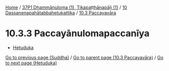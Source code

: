 
[Home](/) / [37P1 Dhammānuloma (1), Tikapaṭṭhānapāḷi (1)](../...md) / [10 Dassanenapahātabbahetukattika](...md) / [10.3 Paccayavāra](../37P1/10/10.3.md)

# 10.3.3 Paccayānulomapaccanīya

* [Hetuduka](10.3.3/Hetuduka.md)

[Go to previous page (Suddha)](10.3.2/10.3.2.2/Suddha.md) / [Go to parent page (10.3 Paccayavāra)](../37P1/10/10.3.md) / [Go to next page (Hetuduka)](10.3.3/Hetuduka.md)


